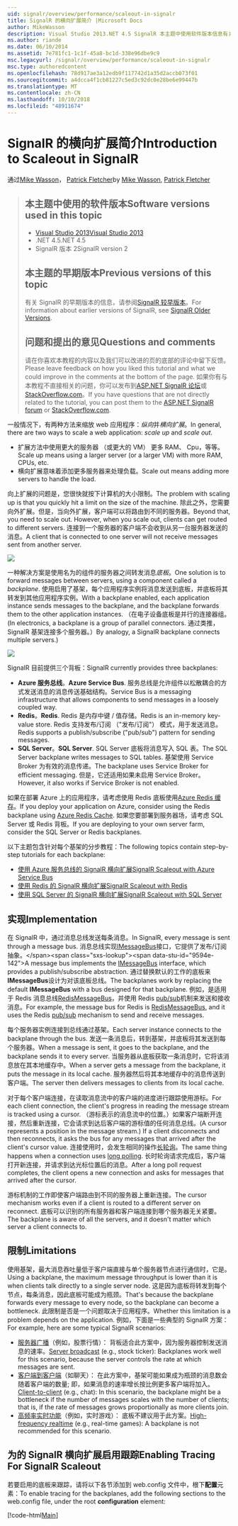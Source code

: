 ```yaml
---
uid: signalr/overview/performance/scaleout-in-signalr
title: SignalR 的横向扩展简介 |Microsoft Docs
author: MikeWasson
description: Visual Studio 2013.NET 4.5 SignalR 本主题中使用软件版本信息有关早期版本的版本 2 的本主题的早期版本...
ms.author: riande
ms.date: 06/10/2014
ms.assetid: 7e781fc1-1c1f-45a8-bc1d-338e96dbe9c9
msc.legacyurl: /signalr/overview/performance/scaleout-in-signalr
msc.type: authoredcontent
ms.openlocfilehash: 78d917ae3a12edb9f117742d1a35d2accb073f01
ms.sourcegitcommit: a4dcca4f1cb81227c5ed3c92dc0e28be6e99447b
ms.translationtype: MT
ms.contentlocale: zh-CN
ms.lasthandoff: 10/10/2018
ms.locfileid: "48911674"
---
```

<a name="introduction-to-scaleout-in-signalr"></a><span data-ttu-id="9594e-103">SignalR 的横向扩展简介</span><span class="sxs-lookup"><span data-stu-id="9594e-103">Introduction to Scaleout in SignalR</span></span>
====================
<span data-ttu-id="9594e-104">通过[Mike Wasson](https://github.com/MikeWasson)， [Patrick Fletcher](https://github.com/pfletcher)</span><span class="sxs-lookup"><span data-stu-id="9594e-104">by [Mike Wasson](https://github.com/MikeWasson), [Patrick Fletcher](https://github.com/pfletcher)</span></span>

> ## <a name="software-versions-used-in-this-topic"></a><span data-ttu-id="9594e-105">本主题中使用的软件版本</span><span class="sxs-lookup"><span data-stu-id="9594e-105">Software versions used in this topic</span></span>
>
>
> - [<span data-ttu-id="9594e-106">Visual Studio 2013</span><span class="sxs-lookup"><span data-stu-id="9594e-106">Visual Studio 2013</span></span>](https://my.visualstudio.com/Downloads?q=visual%20studio%202013)
> - <span data-ttu-id="9594e-107">.NET 4.5</span><span class="sxs-lookup"><span data-stu-id="9594e-107">.NET 4.5</span></span>
> - <span data-ttu-id="9594e-108">SignalR 版本 2</span><span class="sxs-lookup"><span data-stu-id="9594e-108">SignalR version 2</span></span>
>
>
>
> ## <a name="previous-versions-of-this-topic"></a><span data-ttu-id="9594e-109">本主题的早期版本</span><span class="sxs-lookup"><span data-stu-id="9594e-109">Previous versions of this topic</span></span>
>
> <span data-ttu-id="9594e-110">有关 SignalR 的早期版本的信息，请参阅[SignalR 较早版本](../older-versions/index.md)。</span><span class="sxs-lookup"><span data-stu-id="9594e-110">For information about earlier versions of SignalR, see [SignalR Older Versions](../older-versions/index.md).</span></span>
>
> ## <a name="questions-and-comments"></a><span data-ttu-id="9594e-111">问题和提出的意见</span><span class="sxs-lookup"><span data-stu-id="9594e-111">Questions and comments</span></span>
>
> <span data-ttu-id="9594e-112">请在你喜欢本教程的内容以及我们可以改进的页的底部的评论中留下反馈。</span><span class="sxs-lookup"><span data-stu-id="9594e-112">Please leave feedback on how you liked this tutorial and what we could improve in the comments at the bottom of the page.</span></span> <span data-ttu-id="9594e-113">如果你有与本教程不直接相关的问题，你可以发布到[ASP.NET SignalR 论坛](https://forums.asp.net/1254.aspx/1?ASP+NET+SignalR)或[StackOverflow.com](http://stackoverflow.com/)。</span><span class="sxs-lookup"><span data-stu-id="9594e-113">If you have questions that are not directly related to the tutorial, you can post them to the [ASP.NET SignalR forum](https://forums.asp.net/1254.aspx/1?ASP+NET+SignalR) or [StackOverflow.com](http://stackoverflow.com/).</span></span>


<span data-ttu-id="9594e-114">一般情况下，有两种方法来缩放 web 应用程序：*纵向*并*横向扩展*。</span><span class="sxs-lookup"><span data-stu-id="9594e-114">In general, there are two ways to scale a web application: *scale up* and *scale out*.</span></span>

- <span data-ttu-id="9594e-115">扩展方法中使用更大的服务器 （或更大的 VM） 更多 RAM、 Cpu，等等。</span><span class="sxs-lookup"><span data-stu-id="9594e-115">Scale up means using a larger server (or a larger VM) with more RAM, CPUs, etc.</span></span>
- <span data-ttu-id="9594e-116">横向扩展意味着添加更多服务器来处理负载。</span><span class="sxs-lookup"><span data-stu-id="9594e-116">Scale out means adding more servers to handle the load.</span></span>

<span data-ttu-id="9594e-117">向上扩展的问题是，您很快就按下计算机的大小限制。</span><span class="sxs-lookup"><span data-stu-id="9594e-117">The problem with scaling up is that you quickly hit a limit on the size of the machine.</span></span> <span data-ttu-id="9594e-118">除此之外，您需要向外扩展。但是，当向外扩展，客户端可以将路由到不同的服务器。</span><span class="sxs-lookup"><span data-stu-id="9594e-118">Beyond that, you need to scale out. However, when you scale out, clients can get routed to different servers.</span></span> <span data-ttu-id="9594e-119">连接到一个服务器的客户端不会收到从另一台服务器发送的消息。</span><span class="sxs-lookup"><span data-stu-id="9594e-119">A client that is connected to one server will not receive messages sent from another server.</span></span>

![](scaleout-in-signalr/_static/image1.png)

<span data-ttu-id="9594e-120">一种解决方案是使用名为的组件的服务器之间转发消息*底板*。</span><span class="sxs-lookup"><span data-stu-id="9594e-120">One solution is to forward messages between servers, using a component called a *backplane*.</span></span> <span data-ttu-id="9594e-121">使用启用了基架，每个应用程序实例将消息发送到底板，并底板将其转发到其他应用程序实例。</span><span class="sxs-lookup"><span data-stu-id="9594e-121">With a backplane enabled, each application instance sends messages to the backplane, and the backplane forwards them to the other application instances.</span></span> <span data-ttu-id="9594e-122">（在电子设备底板是并行的连接器组。</span><span class="sxs-lookup"><span data-stu-id="9594e-122">(In electronics, a backplane is a group of parallel connectors.</span></span> <span data-ttu-id="9594e-123">通过类推，SignalR 基架连接多个服务器。）</span><span class="sxs-lookup"><span data-stu-id="9594e-123">By analogy, a SignalR backplane connects multiple servers.)</span></span>

![](scaleout-in-signalr/_static/image2.png)

<span data-ttu-id="9594e-124">SignalR 目前提供三个背板：</span><span class="sxs-lookup"><span data-stu-id="9594e-124">SignalR currently provides three backplanes:</span></span>

- <span data-ttu-id="9594e-125">**Azure 服务总线**。</span><span class="sxs-lookup"><span data-stu-id="9594e-125">**Azure Service Bus**.</span></span> <span data-ttu-id="9594e-126">服务总线是允许组件以松散耦合的方式发送消息的消息传送基础结构。</span><span class="sxs-lookup"><span data-stu-id="9594e-126">Service Bus is a messaging infrastructure that allows components to send messages in a loosely coupled way.</span></span>
- <span data-ttu-id="9594e-127">**Redis**。</span><span class="sxs-lookup"><span data-stu-id="9594e-127">**Redis**.</span></span> <span data-ttu-id="9594e-128">Redis 是内存中键 / 值存储。</span><span class="sxs-lookup"><span data-stu-id="9594e-128">Redis is an in-memory key-value store.</span></span> <span data-ttu-id="9594e-129">Redis 支持发布/订阅 （"发布/订阅"） 模式，用于发送消息。</span><span class="sxs-lookup"><span data-stu-id="9594e-129">Redis supports a publish/subscribe ("pub/sub") pattern for sending messages.</span></span>
- <span data-ttu-id="9594e-130">**SQL Server**。</span><span class="sxs-lookup"><span data-stu-id="9594e-130">**SQL Server**.</span></span> <span data-ttu-id="9594e-131">SQL Server 底板将消息写入 SQL 表。</span><span class="sxs-lookup"><span data-stu-id="9594e-131">The SQL Server backplane writes messages to SQL tables.</span></span> <span data-ttu-id="9594e-132">基架使用 Service Broker 为有效的消息传递。</span><span class="sxs-lookup"><span data-stu-id="9594e-132">The backplane uses Service Broker for efficient messaging.</span></span> <span data-ttu-id="9594e-133">但是，它还适用如果未启用 Service Broker。</span><span class="sxs-lookup"><span data-stu-id="9594e-133">However, it also works if Service Broker is not enabled.</span></span>

<span data-ttu-id="9594e-134">如果在部署 Azure 上的应用程序，请考虑使用 Redis 底板使用[Azure Redis 缓存](https://azure.microsoft.com/services/cache/)。</span><span class="sxs-lookup"><span data-stu-id="9594e-134">If you deploy your application on Azure, consider using the Redis backplane using [Azure Redis Cache](https://azure.microsoft.com/services/cache/).</span></span> <span data-ttu-id="9594e-135">如果您要部署到服务器场，请考虑 SQL Server 或 Redis 背板。</span><span class="sxs-lookup"><span data-stu-id="9594e-135">If you are deploying to your own server farm, consider the SQL Server or Redis backplanes.</span></span>

<span data-ttu-id="9594e-136">以下主题包含针对每个基架的分步教程：</span><span class="sxs-lookup"><span data-stu-id="9594e-136">The following topics contain step-by-step tutorials for each backplane:</span></span>

- [<span data-ttu-id="9594e-137">使用 Azure 服务总线的 SignalR 横向扩展</span><span class="sxs-lookup"><span data-stu-id="9594e-137">SignalR Scaleout with Azure Service Bus</span></span>](scaleout-with-windows-azure-service-bus.md)
- [<span data-ttu-id="9594e-138">使用 Redis 的 SignalR 横向扩展</span><span class="sxs-lookup"><span data-stu-id="9594e-138">SignalR Scaleout with Redis</span></span>](scaleout-with-redis.md)
- [<span data-ttu-id="9594e-139">使用 SQL Server 的 SignalR 横向扩展</span><span class="sxs-lookup"><span data-stu-id="9594e-139">SignalR Scaleout with SQL Server</span></span>](scaleout-with-sql-server.md)

## <a name="implementation"></a><span data-ttu-id="9594e-140">实现</span><span class="sxs-lookup"><span data-stu-id="9594e-140">Implementation</span></span>

<span data-ttu-id="9594e-141">在 SignalR 中，通过消息总线发送每条消息。</span><span class="sxs-lookup"><span data-stu-id="9594e-141">In SignalR, every message is sent through a message bus.</span></span> <span data-ttu-id="9594e-142">消息总线实现[IMessageBus](https://msdn.microsoft.com/library/microsoft.aspnet.signalr.messaging.imessagebus(v=vs.100).aspx)接口，它提供了发布/订阅抽象。</span><span class="sxs-lookup"><span data-stu-id="9594e-142">A message bus implements the [IMessageBus](https://msdn.microsoft.com/library/microsoft.aspnet.signalr.messaging.imessagebus(v=vs.100).aspx) interface, which provides a publish/subscribe abstraction.</span></span> <span data-ttu-id="9594e-143">通过替换默认的工作的底板来**IMessageBus**设计为对该底板总线。</span><span class="sxs-lookup"><span data-stu-id="9594e-143">The backplanes work by replacing the default **IMessageBus** with a bus designed for that backplane.</span></span> <span data-ttu-id="9594e-144">例如，是适用于 Redis 消息总线[RedisMessageBus](https://msdn.microsoft.com/library/microsoft.aspnet.signalr.redis.redismessagebus(v=vs.100).aspx)，并使用 Redis [pub/sub](http://redis.io/topics/pubsub)机制来发送和接收消息。</span><span class="sxs-lookup"><span data-stu-id="9594e-144">For example, the message bus for Redis is [RedisMessageBus](https://msdn.microsoft.com/library/microsoft.aspnet.signalr.redis.redismessagebus(v=vs.100).aspx), and it uses the Redis [pub/sub](http://redis.io/topics/pubsub) mechanism to send and receive messages.</span></span>

<span data-ttu-id="9594e-145">每个服务器实例连接到总线通过基架。</span><span class="sxs-lookup"><span data-stu-id="9594e-145">Each server instance connects to the backplane through the bus.</span></span> <span data-ttu-id="9594e-146">发送一条消息后，转到基架，并底板将其发送到每个服务器。</span><span class="sxs-lookup"><span data-stu-id="9594e-146">When a message is sent, it goes to the backplane, and the backplane sends it to every server.</span></span> <span data-ttu-id="9594e-147">当服务器从底板获取一条消息时，它将该消息放在其本地缓存中。</span><span class="sxs-lookup"><span data-stu-id="9594e-147">When a server gets a message from the backplane, it puts the message in its local cache.</span></span> <span data-ttu-id="9594e-148">服务器然后将其本地缓存中的消息传送到客户端。</span><span class="sxs-lookup"><span data-stu-id="9594e-148">The server then delivers messages to clients from its local cache.</span></span>

<span data-ttu-id="9594e-149">对于每个客户端连接，在读取消息流中的客户端的进度进行跟踪使用游标。</span><span class="sxs-lookup"><span data-stu-id="9594e-149">For each client connection, the client's progress in reading the message stream is tracked using a cursor.</span></span> <span data-ttu-id="9594e-150">（游标表示的消息流中的位置。）如果客户端断开连接，然后重新连接，它会请求到达后客户端的游标值的任何消息总线。</span><span class="sxs-lookup"><span data-stu-id="9594e-150">(A cursor represents a position in the message stream.) If a client disconnects and then reconnects, it asks the bus for any messages that arrived after the client's cursor value.</span></span> <span data-ttu-id="9594e-151">连接使用时，会发生相同的操作[长轮询](../getting-started/introduction-to-signalr.md#transports)。</span><span class="sxs-lookup"><span data-stu-id="9594e-151">The same thing happens when a connection uses [long polling](../getting-started/introduction-to-signalr.md#transports).</span></span> <span data-ttu-id="9594e-152">长时轮询请求完成后，客户端打开新连接，并请求到达光标位置后的消息。</span><span class="sxs-lookup"><span data-stu-id="9594e-152">After a long poll request completes, the client opens a new connection and asks for messages that arrived after the cursor.</span></span>

<span data-ttu-id="9594e-153">游标机制的工作即使客户端路由到不同的服务器上重新连接。</span><span class="sxs-lookup"><span data-stu-id="9594e-153">The cursor mechanism works even if a client is routed to a different server on reconnect.</span></span> <span data-ttu-id="9594e-154">底板可以识别的所有服务器和客户端连接到哪个服务器无关紧要。</span><span class="sxs-lookup"><span data-stu-id="9594e-154">The backplane is aware of all the servers, and it doesn't matter which server a client connects to.</span></span>

## <a name="limitations"></a><span data-ttu-id="9594e-155">限制</span><span class="sxs-lookup"><span data-stu-id="9594e-155">Limitations</span></span>

<span data-ttu-id="9594e-156">使用基架，最大消息吞吐量低于客户端直接与单个服务器节点进行通信时，它是。</span><span class="sxs-lookup"><span data-stu-id="9594e-156">Using a backplane, the maximum message throughput is lower than it is when clients talk directly to a single server node.</span></span> <span data-ttu-id="9594e-157">这是因为底板将转发到每个节点，每条消息，因此底板可能成为瓶颈。</span><span class="sxs-lookup"><span data-stu-id="9594e-157">That's because the backplane forwards every message to every node, so the backplane can become a bottleneck.</span></span> <span data-ttu-id="9594e-158">此限制是否是一个问题取决于应用程序。</span><span class="sxs-lookup"><span data-stu-id="9594e-158">Whether this limitation is a problem depends on the application.</span></span> <span data-ttu-id="9594e-159">例如，下面是一些典型的 SignalR 方案：</span><span class="sxs-lookup"><span data-stu-id="9594e-159">For example, here are some typical SignalR scenarios:</span></span>

- <span data-ttu-id="9594e-160">[服务器广播](../getting-started/tutorial-server-broadcast-with-signalr.md)（例如，股票行情）： 背板适合此方案中，因为服务器控制发送消息的速率。</span><span class="sxs-lookup"><span data-stu-id="9594e-160">[Server broadcast](../getting-started/tutorial-server-broadcast-with-signalr.md) (e.g., stock ticker): Backplanes work well for this scenario, because the server controls the rate at which messages are sent.</span></span>
- <span data-ttu-id="9594e-161">[客户端到客户端](../getting-started/tutorial-getting-started-with-signalr.md)（如聊天）： 在此方案中，基架可能如果成为瓶颈的消息数会随着客户端的数量; 即，如果消息的速率增长按比例更多客户端将加入。</span><span class="sxs-lookup"><span data-stu-id="9594e-161">[Client-to-client](../getting-started/tutorial-getting-started-with-signalr.md) (e.g., chat): In this scenario, the backplane might be a bottleneck if the number of messages scales with the number of clients; that is, if the rate of messages grows proportionally as more clients join.</span></span>
- <span data-ttu-id="9594e-162">[高频率实时功能](../getting-started/tutorial-high-frequency-realtime-with-signalr.md)（例如，实时游戏）： 底板不建议用于此方案。</span><span class="sxs-lookup"><span data-stu-id="9594e-162">[High-frequency realtime](../getting-started/tutorial-high-frequency-realtime-with-signalr.md) (e.g., real-time games): A backplane is not recommended for this scenario.</span></span>

## <a name="enabling-tracing-for-signalr-scaleout"></a><span data-ttu-id="9594e-163">为的 SignalR 横向扩展启用跟踪</span><span class="sxs-lookup"><span data-stu-id="9594e-163">Enabling Tracing For SignalR Scaleout</span></span>

<span data-ttu-id="9594e-164">若要启用的底板来跟踪，请将以下各节添加到 web.config 文件中，根下**配置**元素：</span><span class="sxs-lookup"><span data-stu-id="9594e-164">To enable tracing for the backplanes, add the following sections to the web.config file, under the root **configuration** element:</span></span>

[!code-html[Main](scaleout-in-signalr/samples/sample1.html)]
